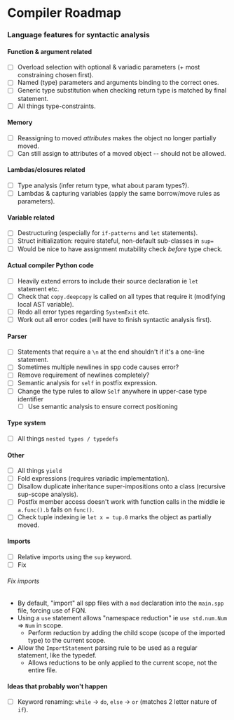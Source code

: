 # Compiler Roadmap
### Language features for syntactic analysis
#### Function & argument related
- [ ] Overload selection with optional & variadic parameters (+ most constraining chosen first).
- [ ] Named (type) parameters and arguments binding to the correct ones.
- [ ] Generic type substitution when checking return type is matched by final statement.
- [ ] All things type-constraints.

#### Memory
- [ ] Reassigning to moved _attributes_ makes the object no longer partially moved.
- [ ] Can still assign to attributes of a moved object --  should not be allowed.

#### Lambdas/closures related
- [ ] Type analysis (infer return type, what about param types?).
- [ ] Lambdas & capturing variables (apply the same borrow/move rules as parameters).

#### Variable related
- [ ] Destructuring (especially for `if-patterns` and `let` statements).
- [ ] Struct initialization: require stateful, non-default sub-classes in `sup=`
- [ ] Would be nice to have assignment mutability check _before_ type check.

#### Actual compiler Python code
- [ ] Heavily extend errors to include their source declaration ie `let` statement etc.
- [ ] Check that `copy.deepcopy` is called on all types that require it (modifying local AST variable).
- [ ] Redo all error types regarding `SystemExit` etc.
- [ ] Work out all error codes (will have to finish syntactic analysis first).

#### Parser
- [ ] Statements that require a `\n` at the end shouldn't if it's a one-line statement.
- [ ] Sometimes multiple newlines in spp code causes error?
- [ ] Remove requirement of newlines completely?
- [ ] Semantic analysis for `self` in postfix expression.
- [ ] Change the type rules to allow `Self` anywhere in upper-case type identifier
  - [ ] Use semantic analysis to ensure correct positioning 

#### Type system
- [ ] All things `nested types / typedefs`

#### Other
- [ ] All things `yield`
- [ ] Fold expressions (requires variadic implementation).
- [ ] Disallow duplicate inheritance super-impositions onto a class (recursive sup-scope analysis).
- [ ] Postfix member access doesn't work with function calls in the middle ie `a.func().b` fails on `func()`.
- [ ] Check tuple indexing ie `let x = tup.0` marks the object as partially moved.

#### Imports
- [ ] Relative imports using the `sup` keyword.
- [ ] Fix
###### Fix imports
- By default, "import" all spp files with a `mod` declaration into the `main.spp` file, forcing use of FQN.
- Using a `use` statement allows "namespace reduction" ie `use std.num.Num` => `Num` in scope.
  - Perform reduction by adding the child scope (scope of the imported type) to the current scope.
- Allow the `ImportStatement` parsing rule to be used as a regular statement, like the typedef.
  - Allows reductions to be only applied to the current scope, not the entire file.


#### Ideas that probably won't happen
- [ ] Keyword renaming: `while` -> `do`, `else` -> `or` (matches 2 letter nature of `if`).